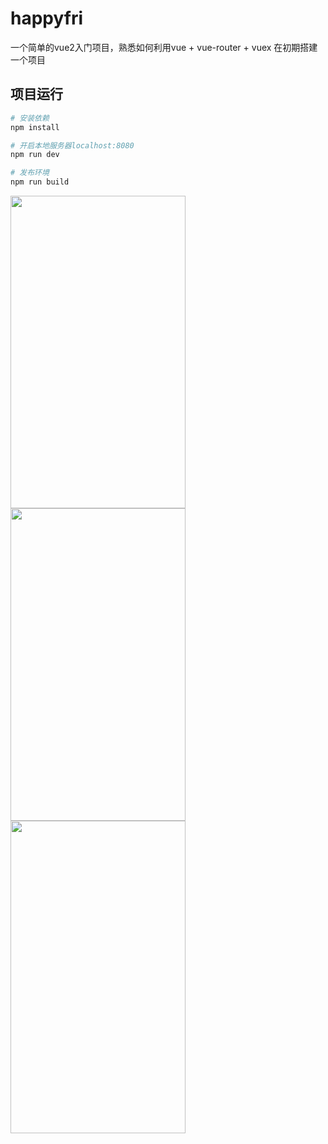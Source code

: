 # happyfri

一个简单的vue2入门项目，熟悉如何利用vue + vue-router + vuex 在初期搭建一个项目 


## 项目运行
``` bash
# 安装依赖
npm install

# 开启本地服务器localhost:8080
npm run dev

# 发布环境
npm run build
```

<img src="https://github.com/bailicangdu/vue2-happyfri/blob/master/src/images/project-index.png" width="280" height="500"/>
<img src="https://github.com/bailicangdu/vue2-happyfri/blob/master/src/images/project-item.png" width="280" height="500"/>
<img src="https://github.com/bailicangdu/vue2-happyfri/blob/master/src/images/project-score.png" width="280" height="500"/>

